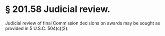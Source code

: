 # § 201.58   Judicial review.

Judicial review of final Commission decisions on awards may be sought as provided in 5 U.S.C. 504(c)(2).




